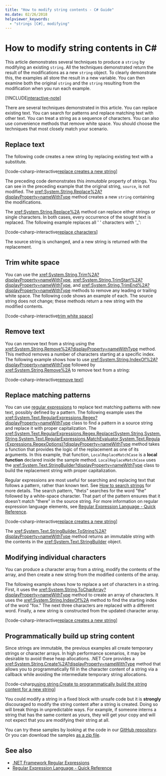 ```yaml
---
title: "How to modify string contents - C# Guide"
ms.date: 02/26/2018
helpviewer_keywords: 
  - "strings [C#], modifying"
---
```

# How to modify string contents in C\#

This article demonstrates several techniques to produce a `string` by modifying an existing `string`. All the techniques demonstrated return the result of the modifications as a new `string` object. To clearly demonstrate this, the examples all store the result in a new variable. You can then examine both the original `string` and the `string` resulting from the modification when you run each example.

[!INCLUDE[interactive-note](~/includes/csharp-interactive-note.md)]

There are several techniques demonstrated in this article. You can replace existing text. You can search for patterns and replace matching text with other text. You can treat a string as a sequence of characters. You can also use convenience methods that remove white space. You should choose the techniques that most closely match your scenario.

## Replace text

The following code creates a new string by replacing existing text with a substitute.

[!code-csharp-interactive[replace creates a new string](../../../samples/snippets/csharp/how-to/strings/ModifyStrings.cs#1)]

The preceding code demonstrates this *immutable* property of strings. You can see in the preceding example that the original string, `source`, is not modified. The <xref:System.String.Replace%2A?displayProperty=nameWithType> method creates a new `string` containing the modifications.

The <xref:System.String.Replace%2A> method can replace either strings or single characters. In both cases, every occurrence of the sought text is replaced.  The following example replaces all ' ' characters with '\_':

[!code-csharp-interactive[replace characters](../../../samples/snippets/csharp/how-to/strings/ModifyStrings.cs#2)]

The source string is unchanged, and a new string is returned with the replacement.

## Trim white space

You can use the <xref:System.String.Trim%2A?displayProperty=nameWithType>, <xref:System.String.TrimStart%2A?displayProperty=nameWithType>, and <xref:System.String.TrimEnd%2A?displayProperty=nameWithType> methods to remove any leading or trailing white space.  The following code shows an example of each. The source string does not change; these methods return a new string with the modified contents.

[!code-csharp-interactive[trim white space](../../../samples/snippets/csharp/how-to/strings/ModifyStrings.cs#3)]

## Remove text

You can remove text from a string using the <xref:System.String.Remove%2A?displayProperty=nameWithType> method. This method removes a number of characters starting at a specific index. The following example shows how to use <xref:System.String.IndexOf%2A?displayProperty=nameWithType> followed by <xref:System.String.Remove%2A> to remove text from a string:

[!code-csharp-interactive[remove text](../../../samples/snippets/csharp/how-to/strings/ModifyStrings.cs#4)]

## Replace matching patterns

You can use [regular expressions](../../standard/base-types/regular-expressions.md) to replace text matching patterns with new text, possibly defined by a pattern. The following example uses the <xref:System.Text.RegularExpressions.Regex?displayProperty=nameWithType> class to find a pattern in a source string and replace it with proper capitalization. The <xref:System.Text.RegularExpressions.Regex.Replace(System.String,System.String,System.Text.RegularExpressions.MatchEvaluator,System.Text.RegularExpressions.RegexOptions)?displayProperty=nameWithType> method takes a function that provides the logic of the replacement as one of its arguments. In this example, that function, `LocalReplaceMatchCase` is a **local function** declared inside the sample method. `LocalReplaceMatchCase` uses the <xref:System.Text.StringBuilder?displayProperty=nameWithType> class to build the replacement string with proper capitalization.

Regular expressions are most useful for searching and replacing text that follows a pattern, rather than known text. See [How to search strings](search-strings.md) for more details. The search pattern, "the\s" searches for the word "the" followed by a white-space character. That part of the pattern ensures that it doesn't match "there" in the source string. For more information on regular expression language elements, see [Regular Expression Language - Quick Reference](../../standard/base-types/regular-expression-language-quick-reference.md).

[!code-csharp-interactive[replace creates a new string](../../../samples/snippets/csharp/how-to/strings/ModifyStrings.cs#5)]

The <xref:System.Text.StringBuilder.ToString%2A?displayProperty=nameWithType> method returns an immutable string with the contents in the <xref:System.Text.StringBuilder> object.

## Modifying individual characters

You can produce a character array from a string, modify the contents of the array, and then create a new string from the modified contents of the array.

The following example shows how to replace a set of characters in a string. First, it uses the <xref:System.String.ToCharArray?displayProperty=nameWithType> method to create an array of characters. It uses the <xref:System.String.IndexOf%2A> method to find the starting index of the word "fox." The next three characters are replaced with a different word. Finally, a new string is constructed from the updated character array.

[!code-csharp-interactive[replace creates a new string](../../../samples/snippets/csharp/how-to/strings/ModifyStrings.cs#6)]

## Programmatically build up string content

Since strings are immutable, the previous examples all create temporary strings or character arrays. In high performance scenarios, it may be desirable to avoid these heap allocations. .NET Core provides a <xref:System.String.Create%2A?displayProperty=nameWithType> method that allows you to programmatically fill in the character content of a string via a callback while avoiding the intermediate temporary string allocations.

[!code-csharp[using string.Create to programmatically build the string content for a new string](../../../samples/snippets/csharp/how-to/strings/ModifyStrings.cs#7)]

You could modify a string in a fixed block with unsafe code but it is **strongly** discouraged to modify the string content after a string is created. Doing so will break things in unpredictable ways. For example, if someone interns a string that has the same content as yours, they will get your copy and will not expect that you are modifying their string at all.

You can try these samples by looking at the code in our [GitHub repository](https://github.com/dotnet/docs/tree/master/samples/snippets/csharp/how-to/strings). Or you can download the samples [as a zip file](../../../samples/snippets/csharp/how-to/strings.zip).

## See also

- [.NET Framework Regular Expressions](../../standard/base-types/regular-expressions.md)
- [Regular Expression Language - Quick Reference](../../standard/base-types/regular-expression-language-quick-reference.md)
